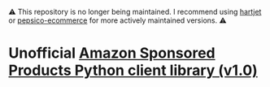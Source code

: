  ⚠️ This repository is no longer being maintained. I recommend using [hartjet](https://github.com/hartjet/amazon-advertising-api-python) or [pepsico-ecommerce](https://github.com/pepsico-ecommerce/amazon-advertising-api-python) for more actively maintained versions. ⚠️

# Unofficial [Amazon Sponsored Products Python client library (v1.0)](https://advertising.amazon.com/API/docs/v1/guides/get_started)
